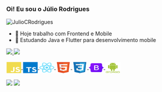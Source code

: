 ### Oi! Eu sou o Júlio Rodrigues  
<img src="https://komarev.com/ghpvc/?username=JulioCRodrigues&color=green" alt="JulioCRodrigues" /> 


- 🔭 Hoje trabalho com Frontend e Mobile
- 🌱 Estudando Java e Flutter para desenvolvimento mobile

 <div>
  <a href="https://github.com/JulioCRodrigues">
  <img height="180em" src="https://github-readme-stats.vercel.app/api?username=JulioCRodrigues&show_icons=true&theme=dark&include_all_commits=true&count_private=true"/>
  <img height="180em" src="https://github-readme-stats.vercel.app/api/top-langs/?username=JulioCRodrigues&layout=compact&langs_count=7&theme=dark"/>
</div>

  <div style="display: inline_block"><br>
  <img align="center" alt="Juca-Js" height="30" width="40" src="https://raw.githubusercontent.com/devicons/devicon/master/icons/javascript/javascript-plain.svg">
  <img align="center" alt="Juca-Ts" height="30" width="40" src="https://raw.githubusercontent.com/devicons/devicon/master/icons/typescript/typescript-plain.svg">
  <img align="center" alt="Juca-React" height="30" width="40" src="https://raw.githubusercontent.com/devicons/devicon/master/icons/react/react-original.svg">
  <img align="center" alt="Juca-HTML" height="30" width="40" src="https://raw.githubusercontent.com/devicons/devicon/master/icons/html5/html5-original.svg">
  <img align="center" alt="Juca-CSS" height="30" width="40" src="https://raw.githubusercontent.com/devicons/devicon/master/icons/css3/css3-original.svg">
  
  <img align="center" alt="Juca-Bootstrap" height="30" width="40" src="https://raw.githubusercontent.com/devicons/devicon/00f02ef57fb7601fd1ddcc2fe6fe670fef3ae3e4/icons/bootstrap/bootstrap-original.svg">
    
 <img align="center" alt="Juca-CSS" height="30" width="40" src="https://raw.githubusercontent.com/devicons/devicon/00f02ef57fb7601fd1ddcc2fe6fe670fef3ae3e4/icons/android/android-plain-wordmark.svg">
    
</div>
  <br>
<div> 
  <a href = "mailto:julio_cesar.jcr@hotmail.com"><img src="https://img.shields.io/badge/-Gmail-%23333?style=for-the-badge&logo=gmail&logoColor=white" target="_blank"></a>
  <a href="https://www.linkedin.com/in/juliocrodrigues/" target="_blank"><img src="https://img.shields.io/badge/-LinkedIn-%230077B5?style=for-the-badge&logo=linkedin&logoColor=white" target="_blank"></a> 
